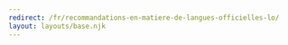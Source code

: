 ```yaml
---
redirect: /fr/recommandations-en-matiere-de-langues-officielles-lo/
layout: layouts/base.njk
---
```

